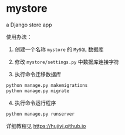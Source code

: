 # mystore

a Django store app

使用办法：

1. 创建一个名称 `mystore` 的 `MySQL` 数据库

2. 修改 `mystore/settings.py` 中数据库连接字符

3. 执行命令迁移数据库

```bash
python manage.py makemigrations
python manage.py migrate
```

4. 执行命令运行程序

```bash
python manage.py runserver
```

详细教程见 https://hujiyi.github.io

